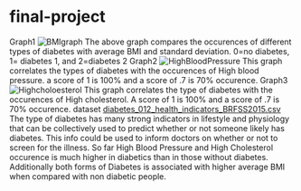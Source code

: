 # final-project
Graph1 ![BMIgraph](https://user-images.githubusercontent.com/92611961/165203316-789b8345-fdf9-4212-8fea-0b685dd0ba8c.png)
The above graph compares the occurences of different types of diabetes with average BMI and standard deviation. 0=no diabetes, 1= diabetes 1, and 2=diabetes 2
Graph2 ![HighBloodPressure](https://user-images.githubusercontent.com/92611961/165203479-b14096dc-3b11-48e6-b445-81b8b7f67484.png)
This graph correlates the types of diabetes with the occurences of High blood pressure. a score of 1 is 100% and a score of .7 is 70% occurence.
Graph3 ![Highcholoesterol](https://user-images.githubusercontent.com/92611961/165203491-cd35b045-0e2c-4b1f-8958-dd20aa92b1fd.png)
This graph correlates the type of diabetes with the occurences of High cholesterol. A score of 1 is 100% and a score of .7 is 70% occurence.
dataset [diabetes_012_health_indicators_BRFSS2015.csv](https://github.com/Nldkc7/final-project/files/8559088/diabetes_012_health_indicators_BRFSS2015.csv)
The type of diabetes has many strong indicators in lifestyle and physiology that can be collectively used to predict whether or not someone likely has diabetes. 
This info could be used to inform doctors on whether or not to screen for the illness.
So far High Blood Pressure and High Cholesterol occurence is much higher in diabetics than in those without diabetes.
Additionally both forms of Diabetes is associated with higher average BMI when compared with non diabetic people.
